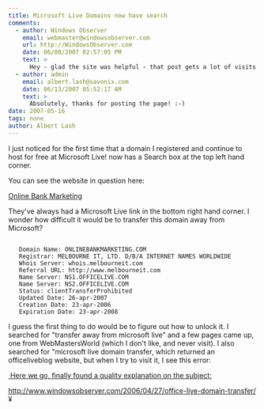 ```yaml
---
title: Microsoft Live Domains now have search 
comments:
  - author: Windows Observer
    email: webmaster@windowsobserver.com
    url: http://WindowsObserver.com
    date: 06/08/2007 02:57:05 PM
    text: >
      Hey - glad the site was helpful - that post gets a lot of visits for similar reasons - there is not very good help in getting moved from Office Live.<br/><br/>Thanks for the link.
  - author: admin
    email: albert.lash@savonix.com
    date: 06/13/2007 05:52:17 AM
    text: >
      Absolutely, thanks for posting the page! :-)
date: 2007-05-16
tags: none
author: Albert Lash
---
```

I just noticed for the first time that a domain I registered and continue to host for free at Microsoft Live! now has a Search box at the top left hand corner.

You can see the website in question here:

<a href="http://onlinebankmarketing.com/default.aspx">Online Bank Marketing</a>

They've always had a Microsoft Live link in the bottom right hand corner. I wonder how difficult it would be to transfer this domain away from Microsoft?

<pre><code>
   Domain Name: ONLINEBANKMARKETING.COM
   Registrar: MELBOURNE IT, LTD. D/B/A INTERNET NAMES WORLDWIDE
   Whois Server: whois.melbourneit.com
   Referral URL: http://www.melbourneit.com
   Name Server: NS1.OFFICELIVE.COM
   Name Server: NS2.OFFICELIVE.COM
   Status: clientTransferProhibited
   Updated Date: 26-apr-2007
   Creation Date: 23-apr-2006
   Expiration Date: 23-apr-2008
</code></pre>

I guess the first thing to do would be to figure out how to unlock it. I searched for "transfer away from microsoft live" and a few pages came up, one from WebMastersWorld (which I don't like, and never visit). I also searched for "microsoft live domain transfer, which returned an officeliveblog website, but when I try to visit it, I see this error:

<span style="display: inline;"><a href="http://www.docunext.com/blog/assets_c/2008/10/2007-05-16_officeliveblog-error.html" onclick="window.open('http://www.docunext.com/blog/assets_c/2008/10/2007-05-16_officeliveblog-error.html','popup','width=538,height=190,scrollbars=no,resizable=no,toolbar=no,directories=no,location=no,menubar=no,status=no,left=0,top=0'); return false">

&nbsp;Here we go, finally found a quality explanation on the subject:

<a href="http://www.windowsobserver.com/2006/04/27/office-live-domain-transfer/">http://www.windowsobserver.com/2006/04/27/office-live-domain-transfer/</a>
¥

